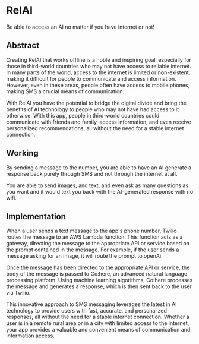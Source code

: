 # RelAI
Be able to access an AI no matter if you have internet or not!

## Abstract
Creating RelAI that works offline is a noble and inspiring goal, especially for those in third-world countries who may not have access to reliable internet. In many parts of the world, access to the internet is limited or non-existent, making it difficult for people to communicate and access information. However, even in these areas, people often have access to mobile phones, making SMS a crucial means of communication.

With RelAI you have the potential to bridge the digital divide and bring the benefits of AI technology to people who may not have had access to it otherwise. With this app, people in third-world countries could communicate with friends and family, access information, and even receive personalized recommendations, all without the need for a stable internet connection.

## Working

By sending a message to the number, you are able to have an AI generate a response back purely through SMS and not through the internet at all. 

You are able to send images, and text, and even ask as many questions as you want and it would text you back with the AI-generated response with no wifi. 

## Implementation

When a user sends a text message to the app's phone number, Twilio routes the message to an AWS Lambda function. This function acts as a gateway, directing the message to the appropriate API or service based on the prompt contained in the message. For example, if the user sends a message asking for an image, it will route the prompt to openAi

Once the message has been directed to the appropriate API or service, the body of the message is passed to Co:here, an advanced natural language processing platform. Using machine learning algorithms, Co:here processes the message and generates a response, which is then sent back to the user via Twilio.

This innovative approach to SMS messaging leverages the latest in AI technology to provide users with fast, accurate, and personalized responses, all without the need for a stable internet connection. Whether a user is in a remote rural area or in a city with limited access to the internet, your app provides a valuable and convenient means of communication and information access.
